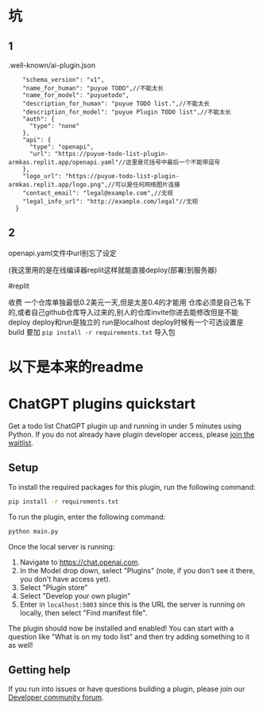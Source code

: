 # 坑
## 1

.well-known/ai-plugin.json
```{
    "schema_version": "v1",
    "name_for_human": "puyue TODO",//不能太长
    "name_for_model": "puyuetodo",
    "description_for_human": "puyue TODO list.",//不能太长
    "description_for_model": "puyue Plugin TODO list",//不能太长
    "auth": {
      "type": "none"
    },
    "api": {
      "type": "openapi",
      "url": "https://puyue-todo-list-plugin-armkas.replit.app/openapi.yaml"//这里是花括号中最后一个不能带逗号
    },
    "logo_url": "https://puyue-todo-list-plugin-armkas.replit.app/logo.png",//可以是任何网络图片连接
    "contact_email": "legal@example.com",//无视
    "legal_info_url": "http://example.com/legal"//无视
  }
```
  
## 2

openapi.yaml文件中url别忘了设定 

(我这里用的是在线编译器replit这样就能直接deploy(部署)到服务器)

#replit

收费 一个仓库单独最低0.2美元一天,但是太差0.4的才能用
仓库必须是自己名下的,或者自己github仓库导入过来的,别人的仓库invite你进去能修改但是不能deploy
deploy和run是独立的 run是localhost
deploy时候有一个可选设置是build 要加 ``pip install -r requirements.txt`` 导入包

# 以下是本来的readme

# ChatGPT plugins quickstart

Get a todo list ChatGPT plugin up and running in under 5 minutes using Python. If you do not already have plugin developer access, please [join the waitlist](https://openai.com/waitlist/plugins).

## Setup

To install the required packages for this plugin, run the following command:

```bash
pip install -r requirements.txt
```

To run the plugin, enter the following command:

```bash
python main.py
```

Once the local server is running:

1. Navigate to https://chat.openai.com. 
2. In the Model drop down, select "Plugins" (note, if you don't see it there, you don't have access yet).
3. Select "Plugin store"
4. Select "Develop your own plugin"
5. Enter in `localhost:5003` since this is the URL the server is running on locally, then select "Find manifest file".

The plugin should now be installed and enabled! You can start with a question like "What is on my todo list" and then try adding something to it as well! 

## Getting help

If you run into issues or have questions building a plugin, please join our [Developer community forum](https://community.openai.com/c/chat-plugins/20).
